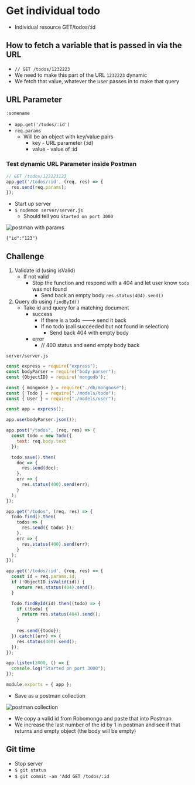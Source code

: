 # Get individual todo
* Individual resource GET/todos/:id

## How to fetch a variable that is passed in via the URL
* `// GET /todos/1232223`
* We need to make this part of the URL `1232223` dynamic
* We fetch that value, whatever the user passes in to make that query

## URL Parameter
`:somename`

* `app.get('/todos/:id')`
* `req.params`
    - Will be an object with key/value pairs
        + key - URL parameter (:id)
        + value - value of :id

### Test dynamic URL Parameter inside Postman
```js
// GET /todos/123123123
app.get('/todos/:id', (req, res) => {
  res.send(req.params);
});
```

* Start up server
* `$ nodemon server/server.js`
    - Should tell you `Started on port 3000`

![postman with params](https://i.imgur.com/qBIITDj.png)

```
{"id":"123"}
```

## Challenge
1. Validate id (using isValid)
    * If not valid
        - Stop the function and respond with a 404 and let user know `todo` was not found
            + Send back an empty body `res.status(404).send()`
2. Query db using `findById()`
    * Take id and query for a matching document
        - success
            + If there is a todo ---> send it back
            + If no todo (call succeeded but not found in selection)
                * Send back 404 with empty body
        - error
            + // 400 status and send empty body back

`server/server.js`

```js
const express = require("express");
const bodyParser = require("body-parser");
const {ObjectID} = require('mongodb');

const { mongoose } = require("./db/mongoose");
const { Todo } = require("./models/todo");
const { User } = require("./models/user");

const app = express();

app.use(bodyParser.json());

app.post("/todos", (req, res) => {
  const todo = new Todo({
    text: req.body.text
  });

  todo.save().then(
    doc => {
      res.send(doc);
    },
    err => {
      res.status(400).send(err);
    }
  );
});

app.get("/todos", (req, res) => {
  Todo.find().then(
    todos => {
      res.send({ todos });
    },
    err => {
      res.status(400).send(err);
    }
  );
});

app.get('/todos/:id', (req, res) => {
  const id = req.params.id; 
  if (!ObjectID.isValid(id)) {
    return res.status(404).send();
  }

  Todo.findById(id).then((todo) => {
    if (!todo) {
      return res.status(404).send();
    }
    
    res.send({todo});
  }).catch((err) => {
    res.status(400).send();
  });
});

app.listen(3000, () => {
  console.log("Started on port 3000");
});

module.exports = { app };
```

* Save as a postman collection

![postman collection](https://i.imgur.com/yKFUGND.png)

* We copy a valid id from Robomongo and paste that into Postman
* We increase the last number of the id by 1 in postman and see if that returns and empty object (the body will be empty)

## Git time
* Stop server
* `$ git status`
* `$ git commit -am 'Add GET /todos/:id`
